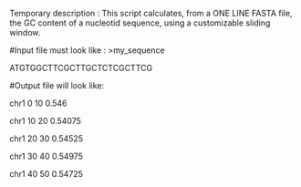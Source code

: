 

Temporary description : This script calculates, from a ONE LINE FASTA file, the GC content of a nucleotid sequence, using a customizable sliding window.

#Input file must look like :
\>my_sequence

ATGTGGCTTCGCTTGCTCTCGCTTCG

#Output file will look like:

chr1 0 10 0.546

chr1 10 20 0.54075

chr1 20 30 0.54525

chr1 30 40 0.54975

chr1 40 50 0.54725
